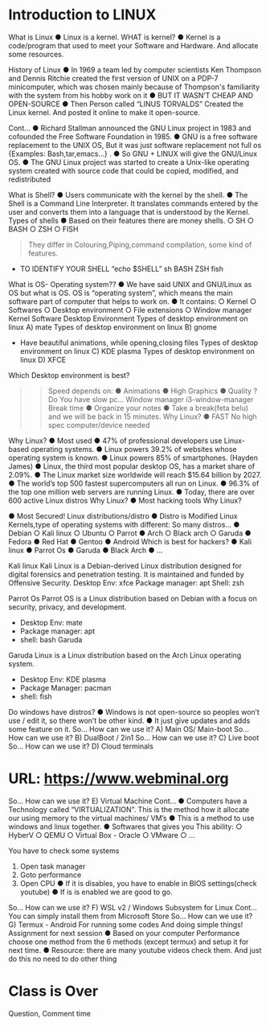 # Introduction to LINUX


What is Linux
● Linux is a kernel.
WHAT is kernel?
● Kernel is a 
code/program that used 
to meet your Software 
and Hardware. And 
allocate some 
resources.

History of Linux
● In 1969 a team led by computer scientists Ken
Thompson and Dennis Ritchie created the first
version of UNIX on a PDP-7 minicomputer,
which was chosen mainly because of
Thompson's familiarity with the system from his
hobby work on it
● BUT IT WASN’T CHEAP AND OPEN-SOURCE
● Then Person called “LINUS TORVALDS” 
Created the Linux kernel. And posted it online 
to make it open-source.


Cont…
● Richard Stallman announced the GNU Linux
project in 1983 and cofounded the Free
Software Foundation in 1985.
● GNU is a free software replacement to the UNIX
OS, But it was just software replacement not full
os {Examples: Bash,tar,emacs…} .
● So GNU + LINUX will give the GNU/Linux OS.
● The GNU Linux project was started to create a 
Unix-like operating system created with source 
code that could be copied, modified, and 
redistributed


What is Shell?
● Users communicate with the 
kernel by the shell.
● The Shell is a Command Line 
Interpreter. It translates 
commands entered by the user 
and converts them into a 
language that is understood by 
the Kernel.
Types of shells
● Based on their features there are money shells.
○ SH
○ BASH
○ ZSH
○ FISH
> They differ in Colouring,Piping,command compilation, 
some kind of features.
- TO IDENTIFY YOUR SHELL “echo $SHELL”
sh
BASH
ZSH
fish


What is OS- Operating system??
● We have said UNIX and GNU/Linux as OS but what is OS. 
OS is “operating system”, which means the main software 
part of computer that helps to work on.
● It contains:
○ Kernel
○ Softwares
○ Desktop environment
○ File extensions
○ Window manager
Kernel
Software
Desktop Environment 
Types of desktop environment on linux
A) mate
Types of desktop environment on linux
B) gnome
- Have beautiful animations, while opening,closing files
Types of desktop environment on linux
C) KDE plasma
Types of desktop environment on linux
D) XFCE


Which Desktop environment is best?
>> Speed depends on:
● Animations
● High Graphics
● Quality
>? Do You have slow pc…
Window manager
i3-window-manager
Break time
● Organize your notes
● Take a break(feta belu) and we will be 
back in 15 minutes.
Why Linux?
● FAST
No high spec computer/device 
needed


Why Linux?
● Most used 
● 47% of professional developers use Linux-based 
operating systems. 
● Linux powers 39.2% of websites whose operating 
system is known.
● Linux powers 85% of smartphones. (Hayden James)
● Linux, the third most popular desktop OS, has a 
market share of 2.09%.
● The Linux market size worldwide will reach $15.64 
billion by 2027. 
● The world’s top 500 fastest supercomputers all run on 
Linux. 
● 96.3% of the top one million web servers are running 
Linux.
● Today, there are over 600 active Linux distros
Why Linux?
● Most hacking tools
Why Linux?


● Most Secured!
Linux distributions/distro
● Distro is Modified Linux Kernels,type of operating systems with different:
So many distros…
● Debian
○ Kali linux
○ Ubuntu
○ Parrot
● Arch
○ Black 
arch
○ Garuda
● Fedora
● Red Hat
● Gentoo
● Android
Which is best for hackers?
● Kali linux
● Parrot Os
● Garuda
● Black Arch
● …

Kali linux
Kali Linux is a Debian-derived Linux distribution designed for
digital forensics and penetration testing. It is maintained and
funded by Offensive Security.
Desktop Env: xfce
Package manager: apt
Shell: zsh

Parrot Os
Parrot OS is a Linux distribution based on Debian with a focus on
security, privacy, and development.
- Desktop Env: mate
- Package manager: apt
- shell: bash
Garuda

Garuda Linux is a Linux distribution based on the Arch Linux operating
system.
- Desktop Env: KDE plasma
- Package Manager: pacman
- shell: fish


Do windows have distros?
● Windows is not open-source so 
peoples won’t use / edit it, so there 
won’t be other kind.
● It just give updates and adds some 
feature on it.
So… How can we use it?
A) Main OS/ Main-boot
So… How can we use it?
B) DualBoot / 2in1
So… How can we use it?
C) Live boot
So… How can we use it?
D) Cloud terminals

# URL: https://www.webminal.org
So… How can we use it?
E) Virtual Machine
Cont…
● Computers have a Technology called 
“VIRTUALIZATION”. This is the 
method how it allocate our using 
memory to the virtual machines/ VM’s 
● This is a method to use windows and 
linux together.
● Softwares that gives you This ability:
○ HyberV
○ QEMU
○ Virtual Box - Oracle
○ VMware
○ …

You have to check some systems
1. Open task manager
2. Goto performance
3. Open CPU
● If it is disables, you have 
to enable in BIOS 
settings(check youtube)
● If is is enabled we are 
good to go.


So… How can we use it?
F) WSL v2 / Windows Subsystem for Linux
Cont…
You can simply install them from Microsoft Store
So… How can we use it?
G) Termux - Android
For running some codes
And doing simple things!
Assignment for next session
● Based on your computer Performance choose one 
method from the 6 methods (except termux) and 
setup it for next time.
● Resource: there are many youtube videos check 
them.
And just do this no need to do other thing

 # Class is Over
Question, Comment time
